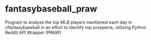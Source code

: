 # fantasybaseball_praw
Program to analyze the top MLB players mentioned each day in r/fantasybaseball in an effort to identify top prospects, utilizing Python Reddit API Wrapper (PRAW)
